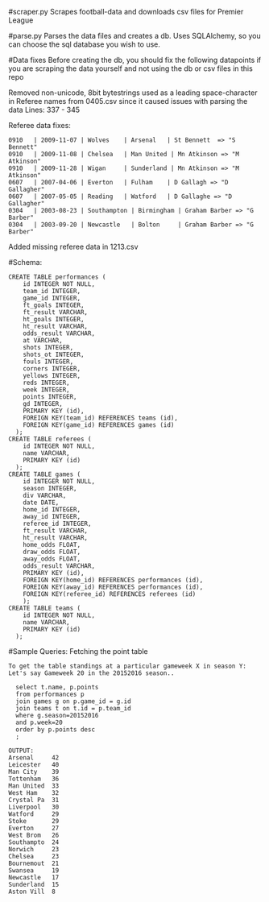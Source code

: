 #scraper.py
Scrapes football-data and downloads csv files for Premier League

#parse.py
Parses the data files and creates a db. Uses SQLAlchemy, so you can choose
the sql database you wish to use.

#Data fixes
Before creating the db, you should fix the following datapoints if you are
scraping the data yourself and not using the db or csv files in this repo

Removed non-unicode, 8bit bytestrings  used as a leading space-character
in Referee names from 0405.csv since it caused issues with parsing the data
Lines: 337 - 345

Referee data fixes:
```
0910   | 2009-11-07 | Wolves    | Arsenal   | St Bennett  => "S Bennett"
0910   | 2009-11-08 | Chelsea   | Man United | Mn Atkinson => "M Atkinson"
0910   | 2009-11-28 | Wigan     | Sunderland | Mn Atkinson => "M Atkinson"
0607   | 2007-04-06 | Everton   | Fulham    | D Gallagh => "D Gallagher"
0607   | 2007-05-05 | Reading   | Watford   | D Gallaghe => "D Gallagher"
0304   | 2003-08-23 | Southampton | Birmingham | Graham Barber => "G Barber"
0304   | 2003-09-20 | Newcastle   | Bolton     | Graham Barber => "G Barber"
```

Added missing referee data in 1213.csv

#Schema:
```
CREATE TABLE performances (
    id INTEGER NOT NULL,
    team_id INTEGER,
    game_id INTEGER,
    ft_goals INTEGER,
    ft_result VARCHAR,
    ht_goals INTEGER,
    ht_result VARCHAR,
    odds_result VARCHAR,
    at VARCHAR,
    shots INTEGER,
    shots_ot INTEGER,
    fouls INTEGER,
    corners INTEGER,
    yellows INTEGER,
    reds INTEGER,
    week INTEGER,
    points INTEGER,
    gd INTEGER,
    PRIMARY KEY (id),
    FOREIGN KEY(team_id) REFERENCES teams (id),
    FOREIGN KEY(game_id) REFERENCES games (id)
  );
CREATE TABLE referees (
    id INTEGER NOT NULL,
    name VARCHAR,
    PRIMARY KEY (id)
  );
CREATE TABLE games (
    id INTEGER NOT NULL,
    season INTEGER,
    div VARCHAR,
    date DATE,
    home_id INTEGER,
    away_id INTEGER,
    referee_id INTEGER,
    ft_result VARCHAR,
    ht_result VARCHAR,
    home_odds FLOAT,
    draw_odds FLOAT,
    away_odds FLOAT,
    odds_result VARCHAR,
    PRIMARY KEY (id),
    FOREIGN KEY(home_id) REFERENCES performances (id),
    FOREIGN KEY(away_id) REFERENCES performances (id),
    FOREIGN KEY(referee_id) REFERENCES referees (id)
    );
CREATE TABLE teams (
    id INTEGER NOT NULL,
    name VARCHAR,
    PRIMARY KEY (id)
  );
```

#Sample Queries: Fetching the point table
```
To get the table standings at a particular gameweek X in season Y:
Let's say Gameweek 20 in the 20152016 season..

  select t.name, p.points
  from performances p
  join games g on p.game_id = g.id
  join teams t on t.id = p.team_id
  where g.season=20152016
  and p.week=20
  order by p.points desc
  ;

OUTPUT:
Arsenal     42
Leicester   40
Man City    39
Tottenham   36
Man United  33
West Ham    32
Crystal Pa  31
Liverpool   30
Watford     29
Stoke       29
Everton     27
West Brom   26
Southampto  24
Norwich     23
Chelsea     23
Bournemout  21
Swansea     19
Newcastle   17
Sunderland  15
Aston Vill  8
```